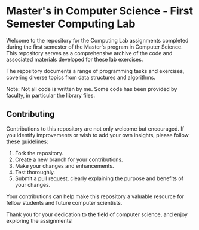 # Master's in Computer Science - First Semester Computing Lab

Welcome to the repository for the Computing Lab assignments completed during the first semester of the Master's program in Computer Science. This repository serves as a comprehensive archive of the code and associated materials developed for these lab exercises.


The repository documents a range of programming tasks and exercises, covering diverse topics from data structures and algorithms.

Note: Not all code is written by me. Some code has been provided by faculty, in particular the library files.

## Contributing

Contributions to this repository are not only welcome but encouraged. If you identify improvements or wish to add your own insights, please follow these guidelines:

1. Fork the repository.
2. Create a new branch for your contributions.
3. Make your changes and enhancements.
4. Test thoroughly.
5. Submit a pull request, clearly explaining the purpose and benefits of your changes.

Your contributions can help make this repository a valuable resource for fellow students and future computer scientists.

Thank you for your dedication to the field of computer science, and enjoy exploring the assignments!
